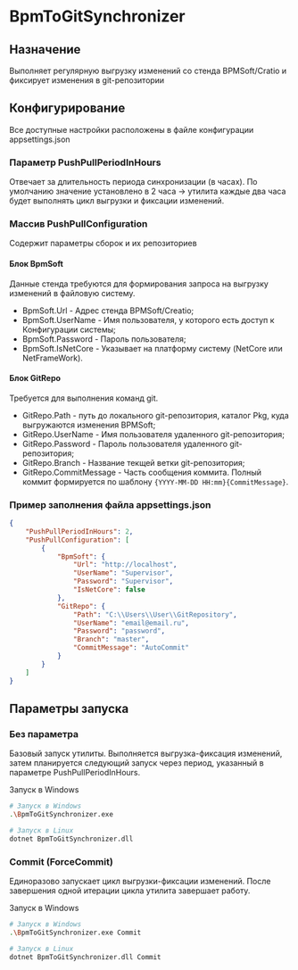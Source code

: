 # BpmToGitSynchronizer

## Назначение

Выполняет регулярную выгрузку изменений со стенда BPMSoft/Cratio и фиксирует изменения в git-репозитории

## Конфигурирование

Все доступные настройки расположены в файле конфигурации appsettings.json

### Параметр PushPullPeriodInHours

Отвечает за длительность периода синхронизации (в часах). По умолчанию значение установлено в 2 часа -> утилита каждые два часа будет выполнять цикл выгрузки и фиксации изменений.

### Массив PushPullConfiguration

Cодержит параметры сборок и их репозиториев

#### Блок BpmSoft

Данные стенда требуются для формирования запроса на выгрузку изменений в файловую систему.

- BpmSoft.Url - Адрес стенда BPMSoft/Creatio;
- BpmSoft.UserName - Имя пользователя, у которого есть доступ к Конфигурации системы;
- BpmSoft.Password - Пароль пользователя;
- BpmSoft.IsNetCore - Указывает на платформу систему (NetCore или NetFrameWork).

#### Блок GitRepo

Требуется для выполнения команд git.

- GitRepo.Path - путь до локального git-репозитория, каталог Pkg, куда выгружаются изменения BPMSoft;
- GitRepo.UserName - Имя пользователя удаленного git-репозитория;
- GitRepo.Password - Пароль пользователя удаленного git-репозитория;
- GitRepo.Branch - Название текщей ветки git-репозитория;
- GitRepo.CommitMessage - Часть сообщения коммита. Полный коммит формируется по шаблону `{YYYY-MM-DD HH:mm}{CommitMessage}`.

### Пример заполнения файла appsettings.json

``` json
{
    "PushPullPeriodInHours": 2,
    "PushPullConfiguration": [
        {
            "BpmSoft": {
                "Url": "http://localhost",
                "UserName": "Supervisor",
                "Password": "Supervisor",
                "IsNetCore": false
            },
            "GitRepo": {
                "Path": "C:\\Users\\User\\GitRepository",
                "UserName": "email@email.ru",
                "Password": "password",
                "Branch": "master",
                "CommitMessage": "AutoCommit"
            }
        }
    ]
}
```

## Параметры запуска

### Без параметра

Базовый запуск утилиты. Выполняется выгрузка-фиксация изменений, затем планируется следующий запуск через период, указанный в параметре PushPullPeriodInHours.

Запуск в Windows

``` bash
# Запуск в Windows
.\BpmToGitSynchronizer.exe

# Запуск в Linux
dotnet BpmToGitSynchronizer.dll
```

### Commit (ForceCommit)

Единоразово запускает цикл выгрузки-фиксации изменений.
После завершения одной итерации цикла утилита завершает работу.

Запуск в Windows

``` bash
# Запуск в Windows
.\BpmToGitSynchronizer.exe Commit

# Запуск в Linux
dotnet BpmToGitSynchronizer.dll Commit
```
